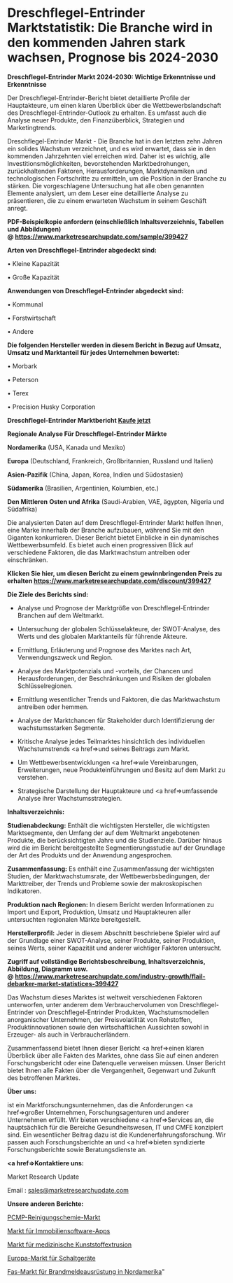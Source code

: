 # Dreschflegel-Entrinder Marktstatistik: Die Branche wird in den kommenden Jahren stark wachsen, Prognose bis 2024-2030

<strong>Dreschflegel-Entrinder Markt 2024-2030: Wichtige Erkenntnisse und Erkenntnisse</strong>

Der Dreschflegel-Entrinder-Bericht bietet detaillierte Profile der Hauptakteure, um einen klaren Überblick über die Wettbewerbslandschaft des Dreschflegel-Entrinder-Outlook zu erhalten. Es umfasst auch die Analyse neuer Produkte, den Finanzüberblick, Strategien und Marketingtrends.

Dreschflegel-Entrinder Markt - Die Branche hat in den letzten zehn Jahren ein solides Wachstum verzeichnet, und es wird erwartet, dass sie in den kommenden Jahrzehnten viel erreichen wird. Daher ist es wichtig, alle Investitionsmöglichkeiten, bevorstehenden Marktbedrohungen, zurückhaltenden Faktoren, Herausforderungen, Marktdynamiken und technologischen Fortschritte zu ermitteln, um die Position in der Branche zu stärken. Die vorgeschlagene Untersuchung hat alle oben genannten Elemente analysiert, um dem Leser eine detaillierte Analyse zu präsentieren, die zu einem erwarteten Wachstum in seinem Geschäft anregt.

<strong><b>PDF-Beispielkopie anfordern (einschließlich Inhaltsverzeichnis, Tabellen und Abbildungen) @ </b></strong><strong><a href=https://www.marketresearchupdate.com/sample/399427><strong>https://www.marketresearchupdate.com/sample/399427</u></a></strong></strong>

<strong>Arten von Dreschflegel-Entrinder abgedeckt sind:</strong>

• Kleine Kapazität

• Große Kapazität

<strong>Anwendungen von Dreschflegel-Entrinder abgedeckt sind:</strong>

• Kommunal

• Forstwirtschaft

• Andere

<strong>Die folgenden Hersteller werden in diesem Bericht in Bezug auf Umsatz, Umsatz und Marktanteil für jedes Unternehmen bewertet:</strong>

• Morbark

• Peterson

• Terex

• Precision Husky Corporation

<strong>Dreschflegel-Entrinder Marktbericht <a href=https://www.marketresearchupdate.com/buynow/399427>Kaufe jetzt</a></strong>

<strong>Regionale Analyse Für Dreschflegel-Entrinder Märkte</strong>

<strong>Nordamerika</strong> (USA, Kanada und Mexiko)

<strong>Europa</strong> (Deutschland, Frankreich, Großbritannien, Russland und Italien)

<strong>Asien-Pazifik</strong> (China, Japan, Korea, Indien und Südostasien)

<strong>Südamerika</strong> (Brasilien, Argentinien, Kolumbien, etc.)

<strong>Den Mittleren</strong> <strong>Osten und Afrika</strong> (Saudi-Arabien, VAE, ägypten, Nigeria und Südafrika)

Die analysierten Daten auf dem Dreschflegel-Entrinder Markt helfen Ihnen, eine Marke innerhalb der Branche aufzubauen, während Sie mit den Giganten konkurrieren. Dieser Bericht bietet Einblicke in ein dynamisches Wettbewerbsumfeld. Es bietet auch einen progressiven Blick auf verschiedene Faktoren, die das Marktwachstum antreiben oder einschränken.

<strong>Klicken Sie hier, um diesen Bericht zu einem gewinnbringenden Preis zu erhalten
</strong><strong><a href=https://www.marketresearchupdate.com/discount/399427>https://www.marketresearchupdate.com/discount/399427</b></u></strong></a>

<strong>Die Ziele des Berichts sind:</strong>

- Analyse und Prognose der Marktgröße von Dreschflegel-Entrinder Branchen auf dem Weltmarkt.

- Untersuchung der globalen Schlüsselakteure, der SWOT-Analyse, des Werts und des globalen Marktanteils für führende Akteure.

- Ermittlung, Erläuterung und Prognose des Marktes nach Art, Verwendungszweck und Region.

- Analyse des Marktpotenzials und -vorteils, der Chancen und Herausforderungen, der Beschränkungen und Risiken der globalen Schlüsselregionen.

- Ermittlung wesentlicher Trends und Faktoren, die das Marktwachstum antreiben oder hemmen.

- Analyse der Marktchancen für Stakeholder durch Identifizierung der wachstumsstarken Segmente.

- Kritische Analyse jedes Teilmarktes hinsichtlich des individuellen Wachstumstrends <a href=>und</a> seines Beitrags zum Markt.

- Um Wettbewerbsentwicklungen <a href=>wie</a> Vereinbarungen, Erweiterungen, neue Produkteinführungen und Besitz auf dem Markt zu verstehen.

- Strategische Darstellung der Hauptakteure und <a href=>umfas</a>sende Analyse ihrer Wachstumsstrategien.

<strong>Inhaltsverzeichnis:</strong>

<strong>Studienabdeckung:</strong> Enthält die wichtigsten Hersteller, die wichtigsten Marktsegmente, den Umfang der auf dem Weltmarkt angebotenen Produkte, die berücksichtigten Jahre und die Studienziele. Darüber hinaus wird die im Bericht bereitgestellte Segmentierungsstudie auf der Grundlage der Art des Produkts und der Anwendung angesprochen.

<strong>Zusammenfassung:</strong> Es enthält eine Zusammenfassung der wichtigsten Studien, der Marktwachstumsrate, der Wettbewerbsbedingungen, der Markttreiber, der Trends und Probleme sowie der makroskopischen Indikatoren.

<strong>Produktion nach Regionen:</strong> In diesem Bericht werden Informationen zu Import und Export, Produktion, Umsatz und Hauptakteuren aller untersuchten regionalen Märkte bereitgestellt.

<strong>Herstellerprofil:</strong> Jeder in diesem Abschnitt beschriebene Spieler wird auf der Grundlage einer SWOT-Analyse, seiner Produkte, seiner Produktion, seines Werts, seiner Kapazität und anderer wichtiger Faktoren untersucht.

<strong><b>Zugriff auf vollständige Berichtsbeschreibung, Inhaltsverzeichnis, Abbildung, Diagramm usw. @ </b></strong><strong><a href=https://www.marketresearchupdate.com/industry-growth/flail-debarker-market-statistices-399427>https://www.marketresearchupdate.com/industry-growth/flail-debarker-market-statistices-399427</a></strong>

Das Wachstum dieses Marktes ist weltweit verschiedenen Faktoren unterworfen, unter anderem dem Verbrauchervolumen von Dreschflegel-Entrinder von Dreschflegel-Entrinder Produkten, Wachstumsmodellen anorganischer Unternehmen, der Preisvolatilität von Rohstoffen, Produktinnovationen sowie den wirtschaftlichen Aussichten sowohl in Erzeuger- als auch in Verbraucherländern.

Zusammenfassend bietet Ihnen dieser Bericht <a href=>einen</a> klaren Überblick über alle Fakten des Marktes, ohne dass Sie auf einen anderen Forschungsbericht oder eine Datenquelle verweisen müssen. Unser Bericht bietet Ihnen alle Fakten über die Vergangenheit, Gegenwart und Zukunft des betroffenen Marktes.

<strong>Über uns:</strong>

 ist ein Marktforschungsunternehmen, das die Anforderungen <a href=>großer</a> Unternehmen, Forschungsagenturen und anderer Unternehmen erfüllt. Wir bieten verschiedene <a href=>Services</a> an, die hauptsächlich für die Bereiche Gesundheitswesen, IT und CMFE konzipiert sind. Ein wesentlicher Beitrag dazu ist die Kundenerfahrungsforschung. Wir passen auch Forschungsberichte an und <a href=>bieten</a> syndizierte Forschungsberichte sowie Beratungsdienste an.

<strong><a href=>Kontaktiere uns:</a></strong>

Market Research Update

Email : sales@marketresearchupdate.com

<strong>Unsere anderen Berichte:</strong>

<a href=https://www.linkedin.com/pulse/pcmp-cleaning-chemistry-market-witness-huge-growth>PCMP-Reinigungschemie-Markt</a>

<a href=https://www.linkedin.com/pulse/real-estate-software-apps-market-size-set-grow>Markt für Immobiliensoftware-Apps</a>

<a href=https://www.linkedin.com/pulse/medical-plastics-extrusion-market-research>Markt für medizinische Kunststoffextrusion</a>

<a href=https://www.linkedin.com/pulse/europe-switch-gear-market-2023-global>Europa-Markt für Schaltgeräte</a>

<a href=https://www.linkedin.com/pulse/north-america-fire-alarm-equipment-fas-market>Fas-Markt für Brandmeldeausrüstung in Nordamerika</a>"
